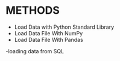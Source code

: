 # METHODS
- Load Data with Python Standard Library
- Load Data File With NumPy
- Load Data File With Pandas

-loading data from SQL
